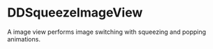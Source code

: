 DDSqueezeImageView
==================

A image view performs image switching with squeezing and popping animations.
